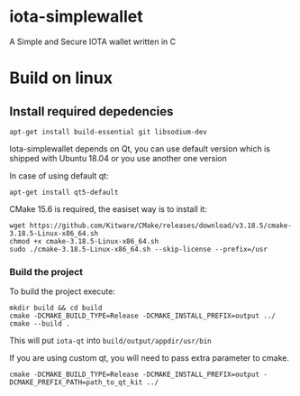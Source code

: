 # iota-simplewallet
A Simple and Secure IOTA wallet written in C

# Build on linux

## Install required depedencies

```
apt-get install build-essential git libsodium-dev
```

Iota-simplewallet depends on Qt, you can use default version which is shipped with Ubuntu 18.04 or you use another one version

In case of using default qt:
```
apt-get install qt5-default
```

CMake 15.6 is required, the easiset way is to install it:
```
wget https://github.com/Kitware/CMake/releases/download/v3.18.5/cmake-3.18.5-Linux-x86_64.sh
chmod +x cmake-3.18.5-Linux-x86_64.sh
sudo ./cmake-3.18.5-Linux-x86_64.sh --skip-license --prefix=/usr
```

### Build the project

To build the project execute:

```
mkdir build && cd build
cmake -DCMAKE_BUILD_TYPE=Release -DCMAKE_INSTALL_PREFIX=output ../
cmake --build .
```

This will put `iota-qt` into `build/output/appdir/usr/bin`

If you are using custom qt, you will need to pass extra parameter to cmake.

```
cmake -DCMAKE_BUILD_TYPE=Release -DCMAKE_INSTALL_PREFIX=output -DCMAKE_PREFIX_PATH=path_to_qt_kit ../
```


